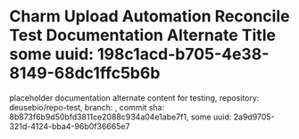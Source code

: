 # Charm Upload Automation Reconcile Test Documentation Alternate Title some uuid: 198c1acd-b705-4e38-8149-68dc1ffc5b6b
 placeholder documentation alternate content for testing,  repository: deusebio/repo-test,  branch: ,  commit sha: 8b873f6b9d50bfd3811ce2088c934a04e1abe7f1,  some uuid: 2a9d9705-321d-4124-bba4-96b0f36665e7
